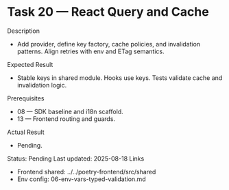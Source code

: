 <!--
File: 20-react-query-and-cache.md
Purpose: Configure React Query provider, stable keys, invalidation, and
retry/timeout alignment with env. Implement optimistic updates where
safe. All Rights Reserved. Arodi Emmanuel
-->

# Task 20 — React Query and Cache

Description

- Add provider, define key factory, cache policies, and invalidation patterns.
  Align retries with env and ETag semantics.

Expected Result

- Stable keys in shared module. Hooks use keys. Tests validate cache and
  invalidation logic.

Prerequisites

- 08 — SDK baseline and i18n scaffold.
- 13 — Frontend routing and guards.

Actual Result

- Pending.

Status: Pending Last updated: 2025-08-18 Links

- Frontend shared: ../../poetry-frontend/src/shared
- Env config: 06-env-vars-typed-validation.md
